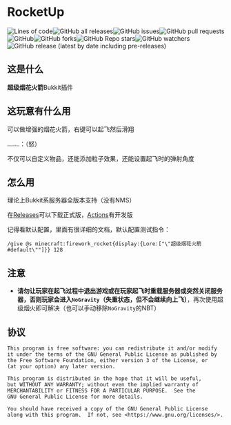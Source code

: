 # RocketUp

![Lines of code](https://img.shields.io/tokei/lines/github/YertinMC/RocketUp?style=flat-square)![GitHub all releases](https://img.shields.io/github/downloads/YertinMC/RocketUp/total?style=flat-square)![GitHub issues](https://img.shields.io/github/issues/YertinMC/RocketUp?style=flat-square)![GitHub pull requests](https://img.shields.io/github/issues-pr/YertinMC/RocketUp?style=flat-square)![GitHub](https://img.shields.io/github/license/YertinMC/RocketUp?style=flat-square)![GitHub forks](https://img.shields.io/github/forks/YertinMC/RocketUp?style=flat-square)![GitHub Repo stars](https://img.shields.io/github/stars/YertinMC/RocketUp?style=flat-square)![GitHub watchers](https://img.shields.io/github/watchers/YertinMC/RocketUp?style=flat-square)![GitHub release (latest by date including pre-releases)](https://img.shields.io/github/v/release/YertinMC/RocketUp?include_prereleases&style=flat-square)

## 这是什么

**超级烟花火箭**Bukkit插件

## 这玩意有什么用

可以做增强的烟花火箭，右键可以起飞然后滑翔

<img src="https://static.wikia.nocookie.net/minecraft_zh_gamepedia/images/6/6f/Elytra_JE2_BE2.png/revision/latest/scale-to-width-down/150?cb=20200612161322" alt="Elytra JE2 BE2.png" style="zoom: 20%;" />：（怒）

不仅可以自定义物品，还能添加粒子效果，还能设置起飞时的弹射角度

## 怎么用

理论上Bukkit系服务器全版本支持（没有NMS）

在[Releases](https://github.com/YertinMC/RocketUp/releases)可以下载正式版，[Actions](https://github.com/YertinMC/RocketUp/actions)有开发版

记得看默认配置，里面有很详细的文档，默认配置测试指令：

`/give @s minecraft:firework_rocket{display:{Lore:["\"超级烟花火箭#default\""]}} 128`

## 注意

- **请勿让玩家在起飞过程中退出游戏或在玩家起飞时重载服务器或突然关闭服务器，否则玩家会进入`NoGravity`（失重状态，但不会继续向上飞）**，再次使用超级烟火即可解决（也可以手动移除`NoGravity`的NBT）

## 协议

```
This program is free software: you can redistribute it and/or modify
it under the terms of the GNU General Public License as published by
the Free Software Foundation, either version 3 of the License, or
(at your option) any later version.

This program is distributed in the hope that it will be useful,
but WITHOUT ANY WARRANTY; without even the implied warranty of
MERCHANTABILITY or FITNESS FOR A PARTICULAR PURPOSE.  See the
GNU General Public License for more details.

You should have received a copy of the GNU General Public License
along with this program.  If not, see <https://www.gnu.org/licenses/>.
```



